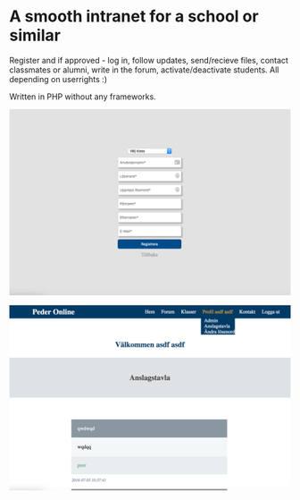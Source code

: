 # A smooth intranet for a school or similar
Register and if approved - log in, follow updates, send/recieve files, contact classmates or alumni, write in the forum, activate/deactivate students. All depending on userrights :)

Written in PHP without any frameworks.

![alt tag](https://github.com/pedersjogren/Jensen/blob/master/peder_online_login.png)

![alt tag](https://github.com/pedersjogren/Jensen/blob/master/peder_online.png)



